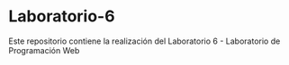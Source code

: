 # Laboratorio-6
Este repositorio contiene la realización del Laboratorio 6 - Laboratorio de Programación Web

